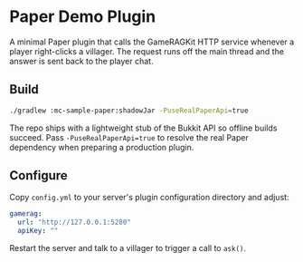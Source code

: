 # Paper Demo Plugin

A minimal Paper plugin that calls the GameRAGKit HTTP service whenever a player right-clicks a villager. The request runs off the main thread and the answer is sent back to the player chat.

## Build

```bash
./gradlew :mc-sample-paper:shadowJar -PuseRealPaperApi=true
```

The repo ships with a lightweight stub of the Bukkit API so offline builds succeed. Pass `-PuseRealPaperApi=true` to resolve the real Paper dependency when preparing a production plugin.

## Configure

Copy `config.yml` to your server's plugin configuration directory and adjust:

```yaml
gamerag:
  url: "http://127.0.0.1:5280"
  apiKey: ""
```

Restart the server and talk to a villager to trigger a call to `ask()`.
